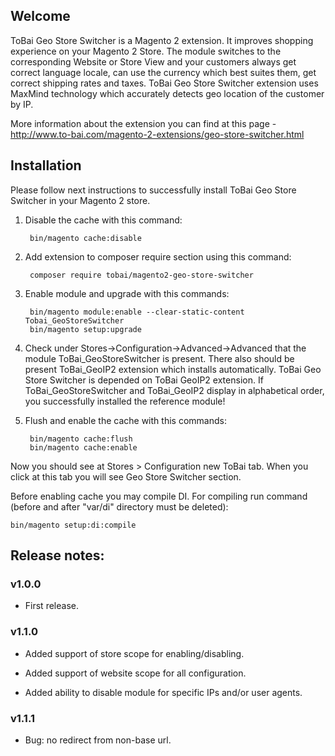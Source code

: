 <h2>Welcome</h2>

ToBai Geo Store Switcher is a Magento 2 extension. It improves shopping experience on your Magento 2 Store. The module switches to the corresponding Website or Store View and your customers always get correct language locale, can use the currency which best suites them, get correct shipping rates and taxes. ToBai Geo Store Switcher extension uses MaxMind technology which accurately detects geo location of the customer by IP.

More information about the extension you can find at this page - <a href="http://www.to-bai.com/magento-2-extensions/geo-store-switcher.html" target="_blank">http://www.to-bai.com/magento-2-extensions/geo-store-switcher.html</a>

<h2>Installation</h2>

Please follow next instructions to successfully install ToBai Geo Store Switcher in your Magento 2 store.

1. Disable the cache with this command:

        bin/magento cache:disable

2. Add extension to composer require section using this command:

        composer require tobai/magento2-geo-store-switcher

3. Enable module and upgrade with this commands:

        bin/magento module:enable --clear-static-content Tobai_GeoStoreSwitcher
        bin/magento setup:upgrade

4. Check under Stores->Configuration->Advanced->Advanced that the module ToBai_GeoStoreSwitcher is present. There also should be present ToBai_GeoIP2 extension which installs automatically. ToBai Geo Store Switcher is depended on ToBai GeoIP2 extension. If ToBai_GeoStoreSwitcher and ToBai_GeoIP2 display in alphabetical order, you successfully installed the reference module!

5. Flush and enable the cache with this commands:
        
        bin/magento cache:flush
        bin/magento cache:enable

Now you should see at Stores > Configuration new ToBai tab. When you click at this tab you will see Geo Store Switcher section.

Before enabling cache you may compile DI. For compiling run command (before and after "var/di" directory must be deleted):

    bin/magento setup:di:compile



<h2>Release notes:</h2>

<h3>v1.0.0</h3>

- First release.

<h3>v1.1.0</h3>

- Added support of store scope for enabling/disabling.

- Added support of website scope for all configuration.

- Added ability to disable module for specific IPs and/or user agents.

<h3>v1.1.1</h3>

- Bug: no redirect from non-base url.

